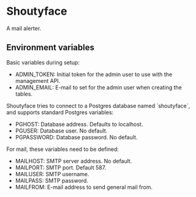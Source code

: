 # Shoutyface
A mail alerter.

## Environment variables
Basic variables during setup:
- ADMIN_TOKEN: Initial token for the admin user to use with the management API.
- ADMIN_EMAIL: E-mail to set for the admin user when creating the tables.

Shoutyface tries to connect to a Postgres database named ´shoutyface`, and supports standard Postgres variables:
- PGHOST: Database address. Defaults to localhost.
- PGUSER: Database user. No default.
- PGPASSWORD: Database password. No default.

For mail, these variables need to be defined:
- MAILHOST: SMTP server address. No default.
- MAILPORT: SMTP port. Default 587.
- MAILUSER: SMTP username.
- MAILPASS: SMTP password.
- MAILFROM: E-mail address to send general mail from.
